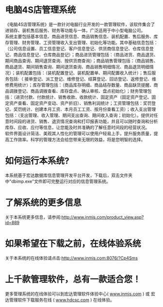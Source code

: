 # 电脑4S店管理系统

《电脑4S店管理系统》是一款针对电脑行业开发的一款管理软件，该软件集合了进销存、装机售后服务、财务等功能与一体，广泛适用于中小型电脑公司。  
系统主要包括基本信息、商品进货信息、商品销售信息、装机配置、售后服务、库存管理、财务管理、工资管理收入支出管理、初始化等功能。其中基础信息包括：（公司信息设置、员工信息登记、客户信息登记、供货商信息登记、仓库信息登记、商品信息登记、仓库商品登记）；商品进货管理包括：（商品进货、商品退货、期间商品查询、期间退货查询、按供货商查询）；商品销售管理包括：（商品销售、商品退货、期间销售查询、期间退货查询、商品销售明细情况、商品退货明细情况）；装机配置包括：（装机配置登记、装机配置单、期间配置收入统计）；售后服务包括:（ 接单登记、派工登记、维修登记、结算登记、回访登记、返修登记、维修费用统计）；库存管理包括：（商品库存明细、商品结存数量、商品缺货提醒、商品调拨登记、商品调拨查看、库存盘点、确认审核、盘点初始化）；财务管理包括：（进货付款、付款统计、销售收款、收款统计、固定资产（固定资产登记、固定资产查看、固定资产变动、资产折旧）、销售利润统计；工资管理包括：奖罚登记、奖罚统计、创建本月工资、本月员工工资、按月份查看工资）；收入支出管理包括：（支出管理、收入管理、期间支出查询、期间收入查询；初始化）。提供对任意时间段的进货、销售、退货情况查询和打印报表功能，并且可以随时查询和分析库存、应收、应付等信息，让您能及时并准确的了解任意时间段的经营状况。  
软件界面设计简洁、美观其人性化的管理可以使用户轻易上手，提升服务质量，提高工作效率。科学的管理方法会给您带来无限的效益，将是您明智的选择。

# 如何运行本系统?

本系统基于宏达数据库信息管理开发平台开发，下载后，双击文件夹中"dbimp.exe"文件即可完整运行对应的信息管理系统。

# 了解系统的更多信息

关于本系统更多信息，请参阅:http://www.inmis.com/product_view.asp?id=889

# 如果希望在下载之前，在线体验系统

关于本系统的在线体验请点击:http://www.inmis.com:8076/?Cp4Sms

# 上千款管理软件，总有一款适合您！

更多管理系统的在线体验可以到宏达管理软件体验中心( www.inmis.com ) 或 宏达管理软件下载服务在线 ( www.hdcsc.com ) 在线体验。

